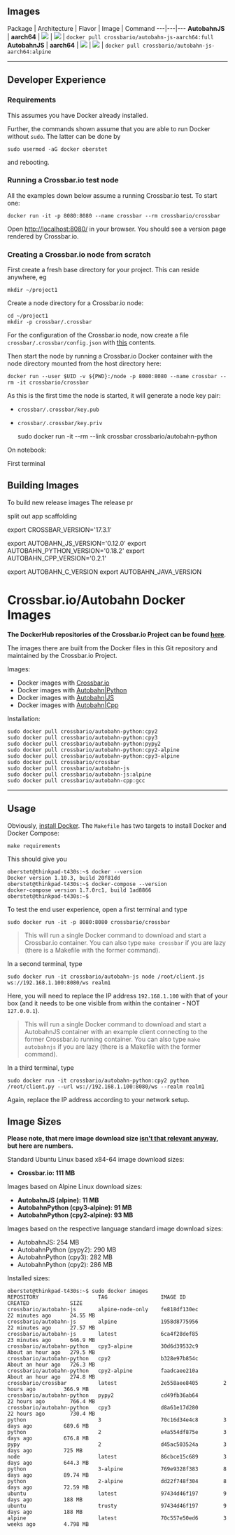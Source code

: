 ## Images

Package | Architecture | Flavor | Image | Command
---|---|---
**AutobahnJS** | **aarch64** | [![](https://images.microbadger.com/badges/version/crossbario/autobahn-js-aarch64:full.svg)](https://github.com/crossbario/crossbar-docker/blob/master/autobahn-js/aarch64/Dockerfile.full) | [![](https://images.microbadger.com/badges/image/crossbario/autobahn-js-aarch64:full.svg)](https://hub.docker.com/r/crossbario/autobahn-js-aarch64/) | `docker pull crossbario/autobahn-js-aarch64:full`
**AutobahnJS** | **aarch64** | [![](https://images.microbadger.com/badges/version/crossbario/autobahn-js-aarch64:alpine.svg)](https://github.com/crossbario/crossbar-docker/blob/master/autobahn-js/aarch64/Dockerfile.alpine) | [![](https://images.microbadger.com/badges/image/crossbario/autobahn-js-aarch64:alpine.svg)](https://hub.docker.com/r/crossbario/autobahn-js-aarch64/) | `docker pull crossbario/autobahn-js-aarch64:alpine`

---

## Developer Experience

### Requirements

This assumes you have Docker already installed.

Further, the commands shown assume that you are able to run Docker without `sudo`. The latter can be done by

```console
sudo usermod -aG docker oberstet
```

and rebooting.


### Running a Crossbar.io test node

All the examples down below assume a running Crossbar.io test. To start one:

```console
docker run -it -p 8080:8080 --name crossbar --rm crossbario/crossbar
```

Open [http://localhost:8080/](http://localhost:8080/) in your browser. You should see a version page rendered by Crossbar.io.


### Creating a Crossbar.io node from scratch

First create a fresh base directory for your project. This can reside anywhere, eg


```console
mkdir ~/project1
```

Create a node directory for a Crossbar.io node:

```console
cd ~/project1
mkdir -p crossbar/.crossbar
```

For the configuration of the Crossbar.io node, now create a file `crossbar/.crossbar/config.json` with [this]() contents.

Then start the node by running a Crossbar.io Docker container with the node directory mounted from the host directory here:

```console
docker run --user $UID -v ${PWD}:/node -p 8080:8080 --name crossbar --rm -it crossbario/crossbar
```

As this is the first time the node is started, it will generate a node key pair:

* `crossbar/.crossbar/key.pub`
* `crossbar/.crossbar/key.priv`







    sudo docker run -it --rm --link crossbar crossbario/autobahn-python



On notebook:

First terminal



## Building Images

To build new release images
The release pr



split out app scaffolding


export CROSSBAR_VERSION='17.3.1'


export AUTOBAHN_JS_VERSION='0.12.0'
export AUTOBAHN_PYTHON_VERSION='0.18.2'
export AUTOBAHN_CPP_VERSION='0.2.1'


export AUTOBAHN_C_VERSION
export AUTOBAHN_JAVA_VERSION





# Crossbar.io/Autobahn Docker Images

**The DockerHub repositories of the Crossbar.io Project can be found [here](https://hub.docker.com/r/crossbario/)**.

 The images there are built from the Docker files in this Git repository and maintained by the Crossbar.io Project.

Images:

* Docker images with [Crossbar.io](https://hub.docker.com/r/crossbario/crossbar/tags/)
* Docker images with [Autobahn|Python](https://hub.docker.com/r/crossbario/autobahn-python/tags/)
* Docker images with [Autobahn|JS](https://hub.docker.com/r/crossbario/autobahn-js/tags/)
* Docker images with [Autobahn|Cpp](https://hub.docker.com/r/crossbario/autobahn-cpp/tags/)

Installation:

```console
sudo docker pull crossbario/autobahn-python:cpy2
sudo docker pull crossbario/autobahn-python:cpy3
sudo docker pull crossbario/autobahn-python:pypy2
sudo docker pull crossbario/autobahn-python:cpy2-alpine
sudo docker pull crossbario/autobahn-python:cpy3-alpine
sudo docker pull crossbario/crossbar
sudo docker pull crossbario/autobahn-js
sudo docker pull crossbario/autobahn-js:alpine
sudo docker pull crossbario/autobahn-cpp:gcc
```

---

## Usage

Obviously, [install Docker](https://docs.docker.com/linux/). The `Makefile` has two targets to install Docker and Docker Compose:

```console
make requirements
```

This should give you

```console
oberstet@thinkpad-t430s:~$ docker --version
Docker version 1.10.3, build 20f81dd
oberstet@thinkpad-t430s:~$ docker-compose --version
docker-compose version 1.7.0rc1, build 1ad8866
oberstet@thinkpad-t430s:~$
```

To test the end user experience, open a first terminal and type

```console
sudo docker run -it -p 8080:8080 crossbario/crossbar
```

> This will run a single Docker command to download and start a Crossbar.io container. You can also type `make crossbar` if you are lazy (there is a Makefile with the former command).

In a second terminal, type

```console
sudo docker run -it crossbario/autobahn-js node /root/client.js ws://192.168.1.100:8080/ws realm1
```

Here, you will need to replace the IP address `192.168.1.100` with that of your box (and it needs to be one visible from within the container - NOT `127.0.0.1`).

> This will run a single Docker command to download and start a AutobahnJS container with an example client connecting to the former Crossbar.io running container. You can also type `make autobahnjs` if you are lazy (there is a Makefile with the former command).

In a third terminal, type

```console
sudo docker run -it crossbario/autobahn-python:cpy2 python /root/client.py --url ws://192.168.1.100:8080/ws --realm realm1
```

Again, replace the IP address according to your network setup.

## Image Sizes

**Please note, that mere image download size [isn't that relevant anyway](https://insights.ubuntu.com/2016/02/10/docker-alpine-ubuntu-and-you/), but here are numbers.**

Standard Ubuntu Linux based x84-64 image download sizes:

* **Crossbar.io: 111 MB**

Images based on Alpine Linux download sizes:

* **AutobahnJS (alpine): 11 MB**
* **AutobahnPython (cpy3-alpine): 91 MB**
* **AutobahnPython (cpy2-alpine): 93 MB**

Images based on  the respective language standard image download sizes:

* AutobahnJS: 254 MB
* AutobahnPython (pypy2): 290 MB
* AutobahnPython (cpy3): 282 MB
* AutobahnPython (cpy2): 286 MB

Installed sizes:

```console
oberstet@thinkpad-t430s:~$ sudo docker images
REPOSITORY                   TAG                 IMAGE ID            CREATED             SIZE
crossbario/autobahn-js       alpine-node-only    fe818df130ec        22 minutes ago      24.55 MB
crossbario/autobahn-js       alpine              1958d8775956        22 minutes ago      27.57 MB
crossbario/autobahn-js       latest              6ca4f28def85        23 minutes ago      646.9 MB
crossbario/autobahn-python   cpy3-alpine         30d6d39532c9        About an hour ago   279.5 MB
crossbario/autobahn-python   cpy2                b328e97b854c        About an hour ago   726.3 MB
crossbario/autobahn-python   cpy2-alpine         faadcaee210a        About an hour ago   274.8 MB
crossbario/crossbar          latest              2e558aee8405        2 hours ago         366.9 MB
crossbario/autobahn-python   pypy2               cd49fb36ab64        22 hours ago        766.4 MB
crossbario/autobahn-python   cpy3                d8a61e17d280        22 hours ago        730.4 MB
python                       3                   70c16d34e4c8        3 days ago          689.6 MB
python                       2                   e4a554df875e        3 days ago          676.8 MB
pypy                         2                   d45ac503524a        3 days ago          725 MB
node                         latest              86cbce15c689        3 days ago          644.3 MB
python                       3-alpine            769e9328f383        8 days ago          89.74 MB
python                       2-alpine            dd22f748f304        8 days ago          72.59 MB
ubuntu                       latest              97434d46f197        9 days ago          188 MB
ubuntu                       trusty              97434d46f197        9 days ago          188 MB
alpine                       latest              70c557e50ed6        3 weeks ago         4.798 MB
```
